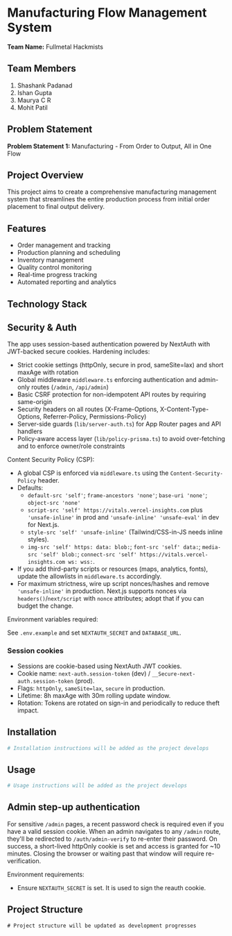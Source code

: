 # Manufacturing Flow Management System

**Team Name:** Fullmetal Hackmists

## Team Members
1. Shashank Padanad
2. Ishan Gupta
3. Maurya C R
4. Mohit Patil

## Problem Statement
**Problem Statement 1:** Manufacturing - From Order to Output, All in One Flow

## Project Overview
This project aims to create a comprehensive manufacturing management system that streamlines the entire production process from initial order placement to final output delivery.

## Features
- Order management and tracking
- Production planning and scheduling
- Inventory management
- Quality control monitoring
- Real-time progress tracking
- Automated reporting and analytics

## Technology Stack

## Security & Auth

The app uses session-based authentication powered by NextAuth with JWT-backed secure cookies. Hardening includes:

- Strict cookie settings (httpOnly, secure in prod, sameSite=lax) and short maxAge with rotation
- Global middleware `middleware.ts` enforcing authentication and admin-only routes (`/admin`, `/api/admin`)
- Basic CSRF protection for non-idempotent API routes by requiring same-origin
- Security headers on all routes (X-Frame-Options, X-Content-Type-Options, Referrer-Policy, Permissions-Policy)
- Server-side guards (`lib/server-auth.ts`) for App Router pages and API handlers
- Policy-aware access layer (`lib/policy-prisma.ts`) to avoid over-fetching and to enforce owner/role constraints

Content Security Policy (CSP):

- A global CSP is enforced via `middleware.ts` using the `Content-Security-Policy` header.
- Defaults:
	- `default-src 'self'`; `frame-ancestors 'none'`; `base-uri 'none'`; `object-src 'none'`
	- `script-src 'self' https://vitals.vercel-insights.com` plus `'unsafe-inline'` in prod and `'unsafe-inline' 'unsafe-eval'` in dev for Next.js.
	- `style-src 'self' 'unsafe-inline'` (Tailwind/CSS-in-JS needs inline styles).
	- `img-src 'self' https: data: blob:`; `font-src 'self' data:`; `media-src 'self' blob:`; `connect-src 'self' https://vitals.vercel-insights.com ws: wss:`.
- If you add third-party scripts or resources (maps, analytics, fonts), update the allowlists in `middleware.ts` accordingly.
- For maximum strictness, wire up script nonces/hashes and remove `'unsafe-inline'` in production. Next.js supports nonces via `headers()`/`next/script` with `nonce` attributes; adopt that if you can budget the change.

Environment variables required:

See `.env.example` and set `NEXTAUTH_SECRET` and `DATABASE_URL`.

### Session cookies

- Sessions are cookie-based using NextAuth JWT cookies.
- Cookie name: `next-auth.session-token` (dev) / `__Secure-next-auth.session-token` (prod).
- Flags: `httpOnly`, `sameSite=lax`, `secure` in production.
- Lifetime: 8h maxAge with 30m rolling update window.
- Rotation: Tokens are rotated on sign-in and periodically to reduce theft impact.
## Installation
```bash
# Installation instructions will be added as the project develops
```

## Usage
```bash
# Usage instructions will be added as the project develops
```

## Admin step-up authentication

For sensitive `/admin` pages, a recent password check is required even if you have a valid session cookie. When an admin navigates to any `/admin` route, they'll be redirected to `/auth/admin-verify` to re-enter their password. On success, a short-lived httpOnly cookie is set and access is granted for ~10 minutes. Closing the browser or waiting past that window will require re-verification.

Environment requirements:
- Ensure `NEXTAUTH_SECRET` is set. It is used to sign the reauth cookie.

## Project Structure
```
# Project structure will be updated as development progresses
```

